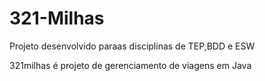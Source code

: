 # 321-Milhas
Projeto desenvolvido paraas disciplinas de TEP,BDD e ESW

321milhas é projeto de gerenciamento de viagens em Java
